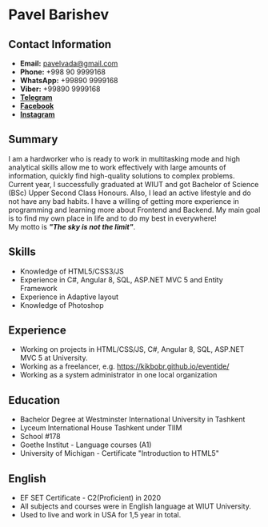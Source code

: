 # Pavel Barishev
## Contact Information
   * __Email:__ pavelvada@gmail.com
   * __Phone:__ +998 90 9999168
   * __WhatsApp:__ +99890 9999168
   * __Viber:__ +99890 9999168
   * __[Telegram](https://t.me/kikbobr)__
   * __[Facebook](https://www.facebook.com/kikbobr)__ 
   * __[Instagram](http://instagram.com/kikbobr)__ 
   
## Summary
I am a hardworker who is ready to work in multitasking mode and high analytical skills allow me to work effectively with large amounts of information, quickly find high-quality solutions to complex problems. Current year, I successfully graduated at WIUT and got Bachelor of Science (BSc) Upper Second Class Honours. Also, I lead an active lifestyle and do not have any bad habits. 
I have a willing of getting more experience in programming and learning more about Frontend and Backend. My main goal is to find my own place in life and to do my best in everywhere!<br>
 My motto is **_"The sky is not the limit"_**.
## Skills
* Knowledge of HTML5/CSS3/JS
* Experience in C#, Angular 8, SQL, ASP.NET MVC 5 and Entity Framework
* Experience in Adaptive layout
* Knowledge of Photoshop
## Experience
   - Working on projects in HTML/CSS/JS, C#, Angular 8, SQL, ASP.NET MVC 5 at University.
   - Working as a freelancer, e.g. https://kikbobr.github.io/eventide/
   - Working as a system administrator in one local organization
## Education
  * Bachelor Degree at Westminster International University in Tashkent
  * Lyceum International House Tashkent under TIIM
  * School #178
  * Goethe Institut - Language courses (A1)
  * University of Michigan - Certificate "Introduction to HTML5"
## English
   - EF SET Certificate - C2(Proficient) in 2020
   - All subjects and courses were in English language at WIUT University.
   - Used to live and work in USA for 1,5 year in total.
